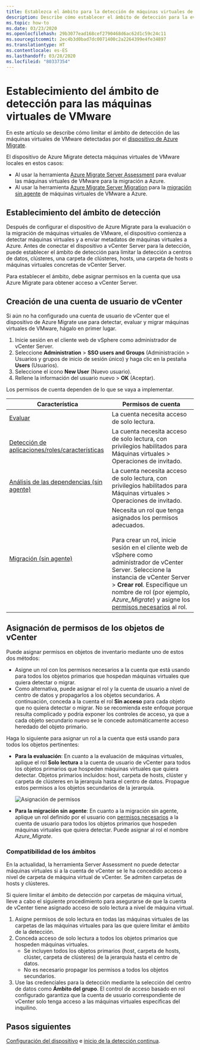 ```yaml
---
title: Establezca el ámbito para la detección de máquinas virtuales de VMware con Azure Migrate
description: Describe cómo establecer el ámbito de detección para la evaluación y la migración de máquinas virtuales de VMware con Azure Migrate.
ms.topic: how-to
ms.date: 03/23/2020
ms.openlocfilehash: 29b3077ead168cef2790468d6ac62d1c59c24c11
ms.sourcegitcommit: 2ec4b3d0bad7dc0071400c2a2264399e4fe34897
ms.translationtype: HT
ms.contentlocale: es-ES
ms.lasthandoff: 03/28/2020
ms.locfileid: "80337354"
---
```

# <a name="set-discovery-scope-for-vmware-vms"></a>Establecimiento del ámbito de detección para las máquinas virtuales de VMware

En este artículo se describe cómo limitar el ámbito de detección de las máquinas virtuales de VMware detectadas por el [dispositivo de Azure Migrate](migrate-appliance-architecture.md).

El dispositivo de Azure Migrate detecta máquinas virtuales de VMware locales en estos casos: 

- Al usar la herramienta [Azure Migrate Server Assessment](migrate-services-overview.md#azure-migrate-server-assessment-tool) para evaluar las máquinas virtuales de VMware para la migración a Azure.
- Al usar la herramienta [Azure Migrate Server Migration](migrate-services-overview.md#azure-migrate-server-migration-tool) para la [migración sin agente](server-migrate-overview.md) de máquinas virtuales de VMware a Azure.

## <a name="set-discovery-scope"></a>Establecimiento del ámbito de detección


Después de configurar el dispositivo de Azure Migrate para la evaluación o la migración de máquinas virtuales de VMware, el dispositivo comienza a detectar máquinas virtuales y a enviar metadatos de máquinas virtuales a Azure. Antes de conectar el dispositivo a vCenter Server para la detección, puede establecer el ámbito de detección para limitar la detección a centros de datos, clústeres, una carpeta de clústeres, hosts, una carpeta de hosts o máquinas virtuales concretas de vCenter Server.

Para establecer el ámbito, debe asignar permisos en la cuenta que usa Azure Migrate para obtener acceso a vCenter Server.

## <a name="create-a-vcenter-user-account"></a>Creación de una cuenta de usuario de vCenter

Si aún no ha configurado una cuenta de usuario de vCenter que el dispositivo de Azure Migrate use para detectar, evaluar y migrar máquinas virtuales de VMware, hágalo en primer lugar.

1.    Inicie sesión en el cliente web de vSphere como administrador de vCenter Server.
2.    Seleccione **Administration** > **SSO users and Groups** (Administración > Usuarios y grupos de inicio de sesión único) y haga clic en la pestaña **Users** (Usuarios).
3.    Seleccione el icono **New User** (Nuevo usuario).
4.    Rellene la información del usuario nuevo > **OK** (Aceptar).

Los permisos de cuenta dependen de lo que se vaya a implementar.

**Característica** | **Permisos de cuenta**
--- | ---
[Evaluar](tutorial-assess-vmware.md)| La cuenta necesita acceso de solo lectura.
[Detección de aplicaciones/roles/características](how-to-discover-applications.md) | La cuenta necesita acceso de solo lectura, con privilegios habilitados para Máquinas virtuales > Operaciones de invitado.
[Análisis de las dependencias (sin agente)](how-to-create-group-machine-dependencies-agentless.md) | La cuenta necesita acceso de solo lectura, con privilegios habilitados para Máquinas virtuales > Operaciones de invitado.
[Migración (sin agente)](tutorial-migrate-vmware.md) | Necesita un rol que tenga asignados los permisos adecuados.<br/><br/> Para crear un rol, inicie sesión en el cliente web de vSphere como administrador de vCenter Server. Seleccione la instancia de vCenter Server > **Crear rol**. Especifique un nombre de rol (por ejemplo, <em>Azure_Migrate</em>) y asigne los [permisos necesarios](migrate-support-matrix-vmware-migration.md#agentless-vmware-servers) al rol.


## <a name="assign-permissions-on-vcenter-objects"></a>Asignación de permisos de los objetos de vCenter

Puede asignar permisos en objetos de inventario mediante uno de estos dos métodos:

- Asigne un rol con los permisos necesarios a la cuenta que está usando para todos los objetos primarios que hospedan máquinas virtuales que quiera detectar o migrar.
- Como alternativa, puede asignar el rol y la cuenta de usuario a nivel de centro de datos y propagarlos a los objetos secundarios. A continuación, conceda a la cuenta el rol **Sin acceso** para cada objeto que no quiera detectar o migrar. No se recomienda este enfoque porque resulta complicado y podría exponer los controles de acceso, ya que a cada objeto secundario nuevo se le concede automáticamente acceso heredado del objeto primario.

Haga lo siguiente para asignar un rol a la cuenta que está usando para todos los objetos pertinentes:

- **Para la evaluación**: En cuanto a la evaluación de máquinas virtuales, aplique el rol **Solo lectura** a la cuenta de usuario de vCenter para todos los objetos primarios que hospeden máquinas virtuales que quiera detectar. Objetos primarios incluidos: host, carpeta de hosts, clúster y carpeta de clústeres en la jerarquía hasta el centro de datos. Propague estos permisos a los objetos secundarios de la jerarquía.

    ![Asignación de permisos](./media/tutorial-assess-vmware/assign-perms.png)

- **Para la migración sin agente**: En cuanto a la migración sin agente, aplique un rol definido por el usuario con [permisos necesarios](migrate-support-matrix-vmware-migration.md#agentless-vmware-servers) a la cuenta de usuario para todos los objetos primarios que hospeden máquinas virtuales que quiera detectar. Puede asignar al rol el nombre <em>Azure_Migrate</em>.

### <a name="scope-support"></a>Compatibilidad de los ámbitos

En la actualidad, la herramienta Server Assessment no puede detectar máquinas virtuales si a la cuenta de vCenter se le ha concedido acceso a nivel de carpeta de máquina virtual de vCenter. Se admiten carpetas de hosts y clústeres.

Si quiere limitar el ámbito de detección por carpetas de máquina virtual, lleve a cabo el siguiente procedimiento para asegurarse de que la cuenta de vCenter tiene asignado acceso de solo lectura a nivel de máquina virtual.

1. Asigne permisos de solo lectura en todas las máquinas virtuales de las carpetas de las máquinas virtuales para las que quiere limitar el ámbito de la detección.
2. Conceda acceso de solo lectura a todos los objetos primarios que hospeden máquinas virtuales.
    - Se incluyen todos los objetos primarios (host, carpeta de hosts, clúster, carpeta de clústeres) de la jerarquía hasta el centro de datos.
    - No es necesario propagar los permisos a todos los objetos secundarios.
3. Use las credenciales para la detección mediante la selección del centro de datos como **Ámbito del grupo**. El control de acceso basado en rol configurado garantiza que la cuenta de usuario correspondiente de vCenter solo tenga acceso a las máquinas virtuales específicas del inquilino.


## <a name="next-steps"></a>Pasos siguientes

[Configuración del dispositivo](how-to-set-up-appliance-vmware.md) e [inicio de la detección continua](how-to-set-up-appliance-vmware.md#start-continuous-discovery-by-providing-vcenter-server-and-vm-credential).
